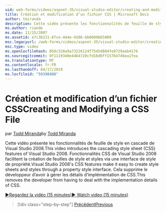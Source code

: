 ```yaml
---
uid: web-forms/videos/aspnet-35/visual-studio-editor/creating-and-modifying-a-css-file
title: Création et modification d’un fichier CSS | Microsoft Docs
author: tmiranda
description: Cette vidéo présente les fonctionnalités de feuille de style en cascade de Visual Studio 2008. Fonctionnalités de Visual Studio 2008 CSS facilitent l’utilisation créer des feuilles de style un...
ms.author: riande
ms.date: 11/15/2007
ms.assetid: e7c3b221-87ce-444e-9106-bb0609665009
msc.legacyurl: /web-forms/videos/aspnet-35/visual-studio-editor/creating-and-modifying-a-css-file
msc.type: video
ms.openlocfilehash: 050c328a9a73226124f7545d804fe9729aab4176
ms.sourcegitcommit: 0f1119340e4464720cfd16d0ff15764746ea1fea
ms.translationtype: MT
ms.contentlocale: fr-FR
ms.lasthandoff: 04/17/2019
ms.locfileid: "59398408"
---
```

# <a name="creating-and-modifying-a-css-file"></a><span data-ttu-id="31fdb-104">Création et modification d’un fichier CSS</span><span class="sxs-lookup"><span data-stu-id="31fdb-104">Creating and Modifying a CSS File</span></span>

<span data-ttu-id="31fdb-105">par [Todd Miranda](https://github.com/tmiranda)</span><span class="sxs-lookup"><span data-stu-id="31fdb-105">by [Todd Miranda](https://github.com/tmiranda)</span></span>

<span data-ttu-id="31fdb-106">Cette vidéo présente les fonctionnalités de feuille de style en cascade de Visual Studio 2008.</span><span class="sxs-lookup"><span data-stu-id="31fdb-106">This video introduces the cascading style sheet (CSS) features of Visual Studio 2008.</span></span> <span data-ttu-id="31fdb-107">Fonctionnalités CSS de Visual Studio 2008 facilitent la création de feuilles de style et styles via une interface de style de propriété.</span><span class="sxs-lookup"><span data-stu-id="31fdb-107">Visual Studio 2008's CSS features make it easy to create style sheets and styles through a property style interface.</span></span> <span data-ttu-id="31fdb-108">Cela supprime le développeur d’avoir à gérer les détails d’implémentation de CSS.</span><span class="sxs-lookup"><span data-stu-id="31fdb-108">This removes the developer from having to deal with the implementation details of CSS.</span></span>

[<span data-ttu-id="31fdb-109">&#9654;Regardez la vidéo (15 minutes)</span><span class="sxs-lookup"><span data-stu-id="31fdb-109">&#9654; Watch video (15 minutes)</span></span>](https://channel9.msdn.com/Blogs/ASP-NET-Site-Videos/creating-and-modifying-a-css-file)

> [!div class="step-by-step"]
> [<span data-ttu-id="31fdb-110">Précédent</span><span class="sxs-lookup"><span data-stu-id="31fdb-110">Previous</span></span>](quick-tour-of-the-visual-studio-2008-integrated-development-environment.md)
